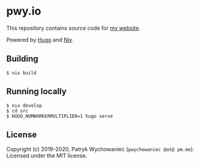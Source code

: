 # pwy.io

This repository contains source code for [my website](https://pwy.io).

Powered by [Hugo](https://gohugo.io) and [Nix](https://nixos.org/).

## Building

```shell
$ nix build
```

## Running locally

```shell
$ nix develop
$ cd src
$ HUGO_NUMWORKERMULTIPLIER=1 hugo serve
```

## License

Copyright (c) 2019-2020, Patryk Wychowaniec (`pwychowaniec @at@ pm.me`).    
Licensed under the MIT license.
